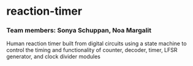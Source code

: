 # reaction-timer
### Team members: Sonya Schuppan, Noa Margalit
Human reaction timer built from digital circuits using a state machine to control the timing and functionality of counter, decoder, timer, LFSR generator, and clock divider modules
